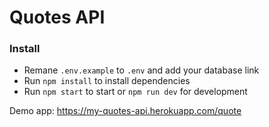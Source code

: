 # Quotes API

### Install
+ Remane `.env.example` to `.env` and add your database link
+ Run `npm install` to install dependencies
+ Run `npm start` to start or `npm run dev` for development

Demo app: https://my-quotes-api.herokuapp.com/quote
